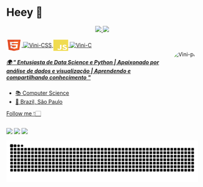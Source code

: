 # Heey 👾

<div align="center">
 <a href="github.com/vinisann">
 <img height="160em" src="https://github-readme-stats.vercel.app/api?username=vinisann&show_icons=true&theme=dark&include_all_commits=true&count_private=true"/>
 <img height="160em" src="https://github-readme-stats.vercel.app/api/top-langs/?username=vinisann&layout=compact&langs_count=7&theme=dark"/>
</div>
 
<div style="display: inline_block"><br>
<img align="center" alt="Vini-HTML" height="30" width="40" src="https://raw.githubusercontent.com/devicons/devicon/master/icons/html5/html5-original.svg"/>
<img align="center" alt="Vini-CSS" height="30" width="40" src="https://cdn.jsdelivr.net/gh/devicons/devicon/icons/css3/css3-original.svg"/>
<img align="center" alt="Vini-JS" height="30" width="40" src="https://raw.githubusercontent.com/devicons/devicon/master/icons/javascript/javascript-plain.svg"/>
<img align="center" alt="Vini-C" height="30" width="40" src="https://cdn.jsdelivr.net/gh/devicons/devicon/icons/c/c-original.svg"/>
</div>

 
 <img align="right" alt="Vini-pic" height="150" style="border-radius:50px;" src="https://img.ibxk.com.br/2019/07/05/homem-aranha-05142830781241.jpg?w=328">
</div>

 
##### 🌍 " Entusiasta de Data Science e Python | Apaixonado por análise de dados e visualização | Aprendendo e compartilhando conhecimento " 

- 📚 Computer Science
- 📍 Brazil, São Paulo

Follow me 👇🏻

 ##
 
<div> 
  <a href="https://www.instagram.com/_santoosvini/" target="_blank"><img src="https://img.shields.io/badge/-Instagram-%23E4405F?style=for-the-badge&logo=instagram&logoColor=white" target="_blank"></a>
  <a href = "mailto: nunes.vinicius2002@outlook.com"><img src="https://img.shields.io/badge/-Gmail-%23333?style=for-the-badge&logo=gmail&logoColor=white" target="_blank"></a>
  <a href="https://www.linkedin.com/in/vinícius-santos-1680b9208/" target="_blank"><img src="https://img.shields.io/badge/-LinkedIn-%230077B5?style=for-the-badge&logo=linkedin&logoColor=white" target="_blank"></a> 
 
  ![Snake animation](https://github.com/vinisann/vinisann/blob/output/github-contribution-grid-snake.svg)
 
</div>
